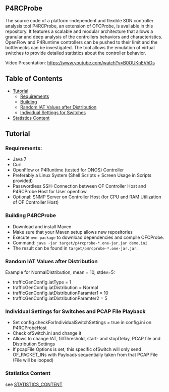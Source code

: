 ## P4RCProbe

The source code of a platform-independent and flexible SDN controller analysis tool P4RCProbe, an extension of OFCProbe, is available in this repository. It features 
a scalable and modular architecture that allows a granular and deep analysis of the controllers behaviors and 
characteristics. OpenFlow and P4Runtime controllers can be pushed to their limit and the bottlenecks can be investigated.
The tool allows the emulation of virtual switches to provide detailed statistics about the controller 
behavior.

Video Presentation: https://www.youtube.com/watch?v=B0OUKnEVhDs

## Table of Contents
- [Tutorial](#tut)
  - [Requirements](#req)
  - [Building](#building)
  - [Random IAT Values after Distribution](#radomdistri)
  - [Individual Settings for Switches](#indipcap)
- [Statistics Content](#statcontent)


## <a name="tut"></a>Tutorial

### <a name="req"></a>Requirements:

- Java 7
- Curl
- OpenFlow or P4Runtime (tested for ONOS) Controller
- Preferably a Linux System (Shell Scripts + Screen Usage in Scripts provided)
- Passwordless SSH-Connection between OF Controller Host and P4RCProbe Host for User openflow
- Optional: SNMP Server on Controller Host (for CPU and RAM Utilization of OF Controller Host)

### <a name="building"></a>Building P4RCProbe

- Download and install Maven
- Make sure that your Maven setup allows new repositories
- Execute `mvn package` to download dependencies and compile OFCProbe.
- Command: `java -jar target/p4rcprobe-*.one-jar.jar demo.ini`
- The result can be found in `target/p4rcprobe-*.one-jar.jar`.

### <a name="randomdistri"></a>Random IAT Values after Distribution

Example for NormalDistribution, mean = 10, stdev=5:

* trafficGenConfig.iatType = 1
* trafficGenConfig.iatDistribution = Normal
* trafficGenConfig.iatDistributionParamter1 = 10
* trafficGenConfig.iatDistributionParamter2 = 5

### <a name="indipcap"></a>Individual Settings for Switches and PCAP File Playback

* Set config.checkForIndividualSwitchSettings = true in config.ini on P4RCProbeHost
* Check ofSwitch.ini and change it
* Allows to change IAT, fillThreshold, start- and stopDelay, PCAP file and Distribution Settings
* If pcapFile Options is set, this specific ofSwitch will only send OF_PACKET_INs with Payloads sequentially taken from that PCAP File (File will be looped)


### <a name="statcontent"></a>Statistics Content

see [STATISTICS_CONTENT](https://github.com/tum-lkn/P4RCProbe/blob/master/STATISTICS_CONTENT.md)
